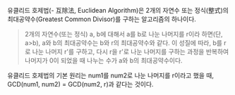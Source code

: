 유클리드 호제법(- 互除法, Euclidean Algorithm)은 2개의 자연수 또는 정식(整式)의 최대공약수(Greatest Common Divisor)를 구하는 알고리즘의 하나이다.

> 2개의 자연수(또는 정식) a, b에 대해서 a를 b로 나눈 나머지를 r이라 하면(단, a>b), a와 b의 최대공약수는 b와 r의 최대공약수와 같다.
> 이 성질에 따라, b를 r로 나눈 나머지 r'를 구하고, 다시 r을 r'로 나눈 나머지를 구하는 과정을 반복하여 나머지가 0이 되었을 때 나누는 수가 a와 b의 최대공약수이다.

유클리드 호제법의 기본 원리는 num1를 num2로 나눈 나머지를 r이라고 했을 때, GCD(num1, num2) = GCD(num2, r)과 같다는 것이다.
